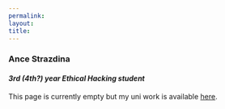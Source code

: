 ```yaml
---
permalink:
layout:
title:
---
```


### Ance Strazdina

#### *3rd (4th?) year Ethical Hacking student*

This page is currently empty but my uni work is available [here](https://antinatura.github.io/uni/). 
